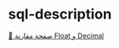 # sql-description

[🔗 صفحة مقارنة Float و Decimal](https://radanpro.github.io/sql-description/floatVSDecimal.html)
